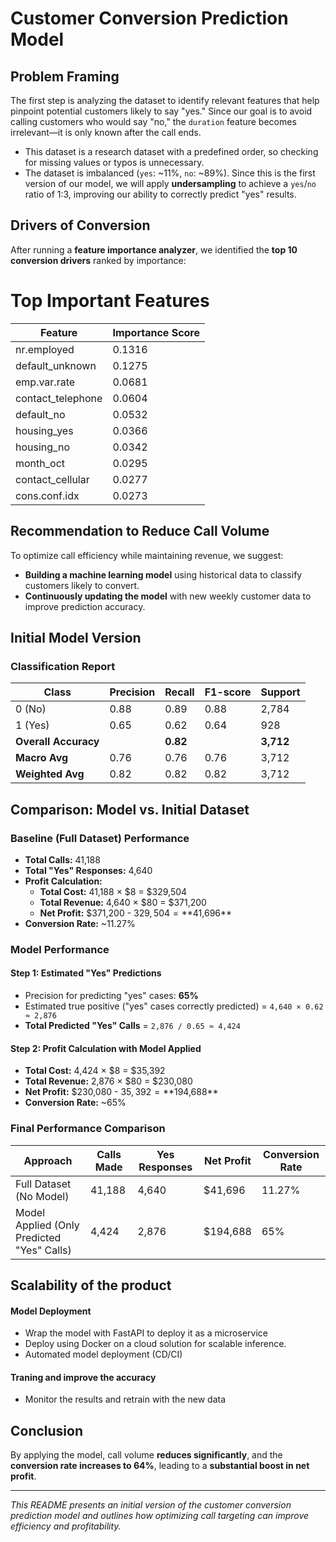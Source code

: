 # Customer Conversion Prediction Model

## Problem Framing
The first step is analyzing the dataset to identify relevant features that help pinpoint potential customers likely to say "yes." Since our goal is to avoid calling customers who would say "no," the `duration` feature becomes irrelevant—it is only known after the call ends.

- This dataset is a research dataset with a predefined order, so checking for missing values or typos is unnecessary.
- The dataset is imbalanced (`yes`: ~11%, `no`: ~89%). Since this is the first version of our model, we will apply **undersampling** to achieve a `yes`/`no` ratio of 1:3, improving our ability to correctly predict "yes" results.

## Drivers of Conversion
After running a **feature importance analyzer**, we identified the **top 10 conversion drivers** ranked by importance:

# Top Important Features

| Feature | Importance Score |
|---------|-----------------|
| nr.employed | 0.1316 |
| default_unknown | 0.1275 |
| emp.var.rate | 0.0681 |
| contact_telephone | 0.0604 |
| default_no | 0.0532 |
| housing_yes | 0.0366 |
| housing_no | 0.0342 |
| month_oct | 0.0295 |
| contact_cellular | 0.0277 |
| cons.conf.idx | 0.0273 |


## Recommendation to Reduce Call Volume
To optimize call efficiency while maintaining revenue, we suggest:

- **Building a machine learning model** using historical data to classify customers likely to convert.
- **Continuously updating the model** with new weekly customer data to improve prediction accuracy.

## Initial Model Version

### Classification Report

| Class | Precision | Recall | F1-score | Support |
|-------|----------|--------|----------|---------|
| 0 (No) | 0.88 | 0.89 | 0.88 | 2,784 |
| 1 (Yes) | 0.65 | 0.62 | 0.64 | 928 |
| **Overall Accuracy** | | **0.82** | | **3,712** |
| **Macro Avg** | 0.76 | 0.76 | 0.76 | 3,712 |
| **Weighted Avg** | 0.82 | 0.82 | 0.82 | 3,712 |

## Comparison: Model vs. Initial Dataset

### Baseline (Full Dataset) Performance
- **Total Calls:** 41,188  
- **Total "Yes" Responses:** 4,640  
- **Profit Calculation:**  
  - **Total Cost:** 41,188 × $8 = $329,504  
  - **Total Revenue:** 4,640 × $80 = $371,200  
  - **Net Profit:** $371,200 - $329,504 = **$41,696**  
- **Conversion Rate:** ~11.27%

### Model Performance
#### Step 1: Estimated "Yes" Predictions
- Precision for predicting "yes" cases: **65%**
- Estimated true positive ("yes" cases correctly predicted) = `4,640 × 0.62 ≈ 2,876`
- **Total Predicted "Yes" Calls** = `2,876 / 0.65 ≈ 4,424`

#### Step 2: Profit Calculation with Model Applied
- **Total Cost:** 4,424 × $8 = $35,392  
- **Total Revenue:** 2,876 × $80 = $230,080  
- **Net Profit:** $230,080  - $35,392 = **$194,688**  
- **Conversion Rate:** ~65%

### Final Performance Comparison

| Approach | Calls Made | Yes Responses | Net Profit | Conversion Rate |
|----------|------------|---------------|------------|-----------------|
| Full Dataset (No Model) | 41,188 | 4,640 | $41,696 | 11.27% |
| Model Applied (Only Predicted "Yes" Calls) | 4,424 | 2,876 | $194,688 | 65% |

## Scalability of the product
#### Model Deployment
- Wrap the model with FastAPI to deploy it as a microservice
- Deploy using Docker on a cloud solution for scalable inference.
- Automated model deployment (CD/CI)
#### Traning and improve the accuracy
- Monitor the results and retrain with the new data

## Conclusion
By applying the model, call volume **reduces significantly**, and the **conversion rate increases to 64%**, leading to a **substantial boost in net profit**.

---
_This README presents an initial version of the customer conversion prediction model and outlines how optimizing call targeting can improve efficiency and profitability._
